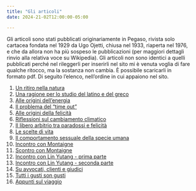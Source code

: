 ```yaml
---
title: "Gli articoli"
date: 2024-21-02T12:00:00-05:00

---
```

Gli articoli sono stati pubblicati originariamente in Pegaso, rivista solo cartacea fondata nel 1929 da Ugo Ojetti, chiusa nel 1933, riaperta nel 1976, e che da allora non ha più sospeso le pubblicazioni (per maggiori dettagli rinvio alla relativa voce su Wikipedia).
Gli articoli non sono identici a quelli pubblicati perché nel rileggerli per inserirli nel sito mi è venuta voglia di fare qualche ritocco, ma la sostanza non cambia. È possibile scaricarli in formato pdf.
Di seguito l’elenco, nell’ordine in cui appaiono nel sito.


1) [Un ritiro nella natura](/articles/un-ritiro-nella-natura/)
2) [Una ragione per lo studio del latino e del greco](/articles/una-ragione-per-lo-studio-del-latino-e-del-greco/)
3) [Alle origini dell’energia](/articles/alle-origini-dell-energia/)
4) [Il problema del “time out”](/articles/il-problema-del-time-out/)
5) [Alle origini della felicità](/articles/alle-origini-della-felicita)
6) [Riflessioni sul cambiamento climatico](/articles/riflessioni-sul-cambiamento-climatico/)
7) [Il libero arbitrio tra paradossi e felicità](/articles/il-libero-arbitrio-tra-paradossi-e-felicita/)
8) [Le scelte di vita](/articles/le-scelte-di-vita/)
9) [Il comportamento sessuale della specie umana](/articles/il-comportamento-sessuale-della-specie-umana/)
10) [Incontro con Montaigne](/articles/incontro-con-montaigne/)
11) [Scontro con Montaigne](/articles/scontro-con-montaigne/)
12) [Incontro con Lin Yutang - prima parte](/articles/incontro-con-lin-yutang-prima-parte/)
13) [Incontro con Lin Yutang - seconda parte](/articles/incontro-con-lin-yutang-seconda-parte/)
14) [Su avvocati, clienti e giudici ](/articles/su_avvocati_clienti_e_giudici/)
15) [Tutti i gusti son gusti ](/articles/tutti-i-gusti-son-gusti/)
16) [Appunti sul viaggio ](/articles/appunti-sul-viaggio/)
